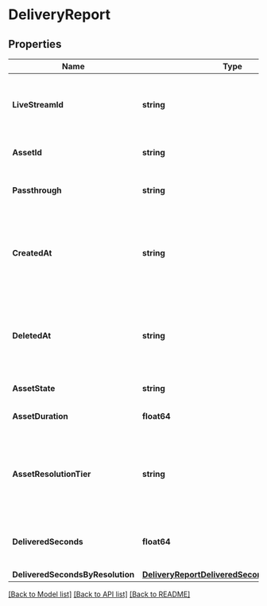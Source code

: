 # DeliveryReport

## Properties
Name | Type | Description | Notes
------------ | ------------- | ------------- | -------------
**LiveStreamId** | **string** | Unique identifier for the live stream that created the asset. | [optional] 
**AssetId** | **string** | Unique identifier for the asset. | [optional] 
**Passthrough** | **string** | The &#x60;passthrough&#x60; value for the asset. | [optional] 
**CreatedAt** | **string** | Time at which the asset was created. Measured in seconds since the Unix epoch. | [optional] 
**DeletedAt** | **string** | If exists, time at which the asset was deleted. Measured in seconds since the Unix epoch. | [optional] 
**AssetState** | **string** | The state of the asset. | [optional] 
**AssetDuration** | **float64** | The duration of the asset in seconds. | [optional] 
**AssetResolutionTier** | **string** | The resolution tier that the asset was ingested at, affecting billing for ingest &amp; storage | [optional] 
**DeliveredSeconds** | **float64** | Total number of delivered seconds during this time window. | [optional] 
**DeliveredSecondsByResolution** | [**DeliveryReportDeliveredSecondsByResolution**](DeliveryReport_delivered_seconds_by_resolution.md) |  | [optional] 

[[Back to Model list]](../README.md#documentation-for-models) [[Back to API list]](../README.md#documentation-for-api-endpoints) [[Back to README]](../README.md)


